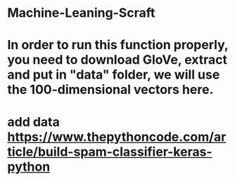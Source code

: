 # Machine-Leaning-Scraft
# In order to run this function properly, you need to download GloVe, extract and put in "data" folder, we will use the 100-dimensional vectors here. 
# add data https://www.thepythoncode.com/article/build-spam-classifier-keras-python